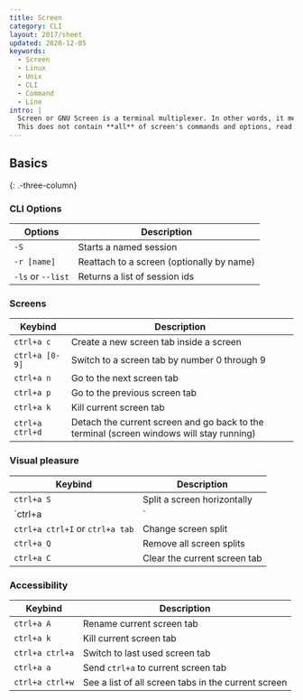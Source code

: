 ```yaml
---
title: Screen
category: CLI
layout: 2017/sheet
updated: 2020-12-05
keywords:
  - Screen
  - Linux
  - Unix
  - CLI
  - Command
  - Line
intro: |
  Screen or GNU Screen is a terminal multiplexer. In other words, it means that you can start a screen session and then open any number of windows (virtual terminals)
  This does not contain **all** of screen's commands and options, read [GNU's manual](https://www.gnu.org/software/screen/manual/screen.html#Commands) to see everything
---
```


## Basics
{: .-three-column}

### CLI Options

| Options           | Description                               |
| ----------------- | ----------------------------------------- |
| `-S`              | Starts a named session                    |
| `-r [name]`       | Reattach to a screen (optionally by name) |
| `-ls` or `--list` | Returns a list of session ids             |

### Screens

| Keybind         | Description                                                                              |
| --------------- | ---------------------------------------------------------------------------------------- |
| `ctrl+a c`      | Create a new screen tab inside a screen                                                  |
| `ctrl+a [0-9]`  | Switch to a screen tab by number 0 through 9                                             |
| `ctrl+a n`      | Go to the next screen tab                                                                |
| `ctrl+a p`      | Go to the previous screen tab                                                            |
| `ctrl+a k`      | Kill current screen tab                                                                  |
| `ctrl+a ctrl+d` | Detach the current screen and go back to the terminal (screen windows will stay running) |

### Visual pleasure

| Keybind                         | Description                  |
| ------------------------------- | ---------------------------- |
| `ctrl+a S`                      | Split a screen horizontally  |
| `ctrl+a |`                      | Split a screen vertically    |
| `ctrl+a ctrl+I` or `ctrl+a tab` | Change screen split          |
| `ctrl+a Q`                      | Remove all screen splits     |
| `ctrl+a C`                      | Clear the current screen tab |

### Accessibility

| Keybind         | Description                                         |
| --------------- | --------------------------------------------------- |
| `ctrl+a A`      | Rename current screen tab                           |
| `ctrl+a k`      | Kill current screen tab                             |
| `ctrl+a ctrl+a` | Switch to last used screen tab                      |
| `ctrl+a a`      | Send `ctrl+a` to current screen tab                 |
| `ctrl+a ctrl+w` | See a list of all screen tabs in the current screen |
